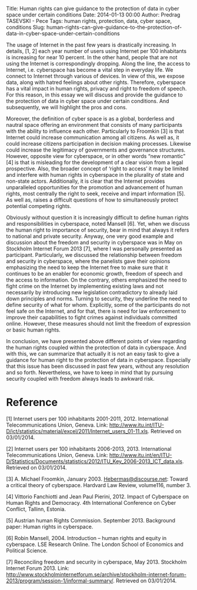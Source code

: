 Title: Human rights can give guidance to the protection of data in cyber space under certain conditions
Date: 2014-01-13 00:00
Author: Predrag TASEVSKI - Pece
Tags: human rights, protection, data, cyber space, conditions
Slug: human-rights-can-give-guidance-to-the-protection-of-data-in-cyber-space-under-certain-conditions

The usage of Internet in the past few years is drastically increasing.
In details, [1, 2] each year number of users using Internet per 100
inhabitants is increasing for near 10 percent. In the other hand, people
that are not using the Internet is correspondingly dropping. Along the
line, the access to Internet, i.e. cyberspace has become a vital step in
everyday life. We connect to Internet through various of devices. In
view of this, we expose data, along with hatred feelings about other
rights. Therefore, cyberspace has a vital impact in human rights,
privacy and right to freedom of speech. For this reason, in this essay
we will discuss and provide the guidance to the protection of data in
cyber space under certain conditions. And subsequently, we will
highlight the pros and cons.

</p>

Moreover, the definition of cyber space is as a global, borderless and
nautral space offering an environment that consists of many participants
with the ability to influence each other. Particularly to Froomkin [3]
is that Internet could increase communication among all citizens. As
well as, it could increase citizens participation in decision making
processes. Likewise could increase the legitimacy of governments and
governance structures. However, opposite view for cyberspace, or in
other words “new romantic” [4] is that is misleading for the development
of a clear vision from a legal prospective. Also, the broader concept of
‘right to access’ it may be limited and interfere with human rights in
cyberspace in the plurality of state and non-state actors. Additionally,
it is clear that the Internet provides unparalleled opportunities for
the promotion and advancement of human rights, most centrally the right
to seek, receive and impart information [5]. As well as, raises a
difficult questions of how to simultaneously protect potential competing
rights.

</p>

Obviously without question it is increasingly difficult to define human
rights and responsibilities in cyberspace, noted Mansell [6]. Yet, when
we discuss the human right to importance of security, bear in mind that
always it refers to national and private security. Anyway, one very good
example and discussion about the freedom and security in cyberspace was
in May on Stockholm Internet Forum 2013 [7], where I was personally
presented as participant. Particularly, we discussed the relationship
between freedom and security in cyberspace, where the panelists gave
their opinions emphasizing the need to keep the Internet free to make
sure that it continues to be an enabler for economic growth, freedom of
speech and the access to information. On the contrary, others emphasized
the need to fight crime on the Internet by implementing existing laws
and not necessarily by introducing new legislation contradictory to
already laid down principles and norms. Turning to security, they
underline the need to define security of what for whom. Explicitly, some
of the participants do not feel safe on the Internet, and for that,
there is need for law enforcement to improve their capabilities to fight
crimes against individuals committed online. However, these measures
should not limit the freedom of expression or basic human rights.

</p>

In conclusion, we have presented above different points of view
regarding the human rights coupled within the protection of data in
cyberspace. And with this, we can summarize that actually it is not an
easy task to give a guidance for human right to the protection of data
in cyberspace. Especially that this issue has been discussed in past few
years, without any resolution and so forth. Nevertheless, we have to
keep in mind that by pursuing security coupled with freedom always leads
to awkward risk.

</p>

Reference
=========

</p>

[1] Internet users per 100 inhabitants 2001-2011, 2012. International
Telecommunications Union, Geneva. Link:
<http://www.itu.int/ITU-D/ict/statistics/material/excel/2011/Internet_users_01-11.xls>.
Retrieved on 03/01/2014.

</p>

[2] Internet users per 100 inhabitants 2006-2013, 2013. International
Telecommunications Union, Geneva. Link:
<http://www.itu.int/en/ITU-D/Statistics/Documents/statistics/2012/ITU_Key_2006-2013_ICT_data.xls>.
Retrieved on 03/01/2014.

</p>

[3] A. Michael Froomkin, January 2003. Hebermas@discourse.net: Toward a
critical theory of cyberspace. Hardvard Law Review, volume116, number 3.

</p>

[4] Vittorio Fanchiotti and Jean Paul Pierini, 2012. Impact of
Cyberspace on Human Rights and Democracy. 4th International Conference
on Cyber Conflict, Tallinn, Estonia.

</p>

[5] Austrian human Rights Commission. September 2013. Background paper:
Human rights in cyberspace.

</p>

[6] Robin Mansell, 2004. Introduction – human rights and equity in
cyberspace. LSE Research Online. The London School of Economics and
Political Science.

</p>

[7] Reconciling freedom and security in cyberspace, May 2013. Stockholm
Internet Forum 2013. Link:
<http://www.stockholminternetforum.se/archive/stockholm-internet-forum-2013/program/session-1/informal-summary/>.
Retrieved on 03/01/2014.

</p>

